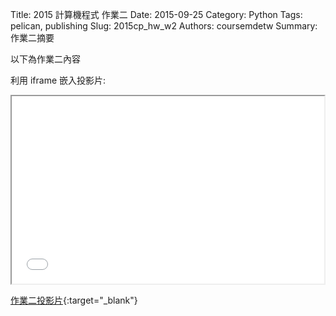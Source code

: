 Title: 2015 計算機程式 作業二
Date: 2015-09-25
Category: Python
Tags: pelican, publishing
Slug: 2015cp_hw_w2
Authors: coursemdetw
Summary: 作業二摘要

以下為作業二內容

利用 iframe 嵌入投影片:

<iframe src="40423229_cp_w2_p.html" width="500" height="300"></iframe>

[作業二投影片](40423229_cp_w2_p.html){:target="_blank"}


